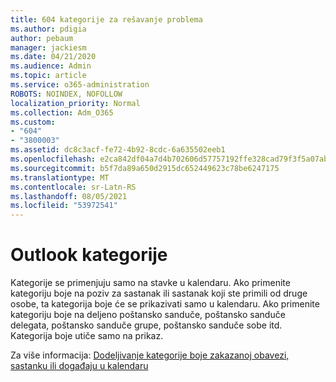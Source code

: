 ```yaml
---
title: 604 kategorije za rešavanje problema
ms.author: pdigia
author: pebaum
manager: jackiesm
ms.date: 04/21/2020
ms.audience: Admin
ms.topic: article
ms.service: o365-administration
ROBOTS: NOINDEX, NOFOLLOW
localization_priority: Normal
ms.collection: Adm_O365
ms.custom:
- "604"
- "3800003"
ms.assetid: dc8c3acf-fe72-4b92-8cdc-6a635502eeb1
ms.openlocfilehash: e2ca842df04a7d4b702606d57757192ffe328cad79f3f5a07abc450f8ff92288
ms.sourcegitcommit: b5f7da89a650d2915dc652449623c78be6247175
ms.translationtype: MT
ms.contentlocale: sr-Latn-RS
ms.lasthandoff: 08/05/2021
ms.locfileid: "53972541"
---
```

# <a name="outlook-categories"></a>Outlook kategorije

Kategorije se primenjuju samo na stavke u kalendaru. Ako primenite kategoriju boje na poziv za sastanak ili sastanak koji ste primili od druge osobe, ta kategorija boje će se prikazivati samo u kalendaru.  Ako primenite kategoriju boje na deljeno poštansko sanduče, poštansko sanduče delegata, poštansko sanduče grupe, poštansko sanduče sobe itd. Kategorija boje utiče samo na prikaz.

Za više informacija: [Dodeljivanje kategorije boje zakazanoj obavezi, sastanku ili događaju u kalendaru](https://support.microsoft.com/office/750596d9-707d-4412-8c0e-7fdc0fc52527)
